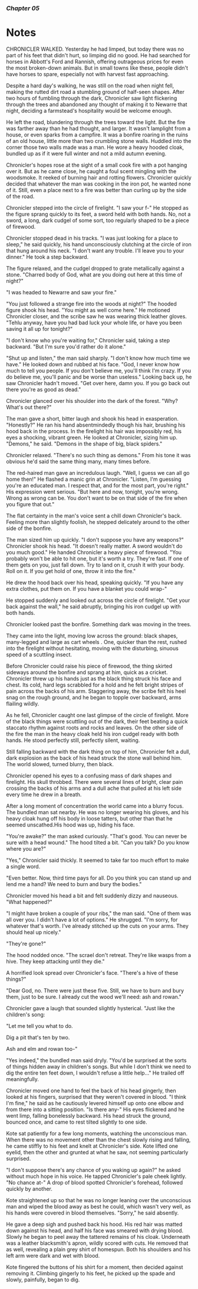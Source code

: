 ### *Chapter 05*

# Notes

CHRONICLER WALKED. Yesterday he had limped, but today there was no part of his feet that didn't hurt, so limping did no good. He had searched for horses in Abbott's Ford and Rannish, offering outrageous prices for even the most broken-down animals. But in small towns like these, people didn't have horses to spare, especially not with harvest fast approaching.

Despite a hard day's walking, he was still on the road when night fell, making the rutted dirt road a stumbling ground of half-seen shapes. After two hours of fumbling through the dark, Chronicler saw light flickering through the trees and abandoned any thought of making it to Newarre that night, deciding a farmstead's hospitality would be welcome enough.

He left the road, blundering through the trees toward the light. But the fire was farther away than he had thought, and larger. It wasn't lamplight from a house, or even sparks from a campfire. It was a bonfire roaring in the ruins of an old house, little more than two crumbling stone walls. Huddled into the corner those two walls made was a man. He wore a heavy hooded cloak, bundled up as if it were full winter and not a mild autumn evening.

Chronicler's hopes rose at the sight of a small cook fire with a pot hanging over it. But as he came close, he caught a foul scent mingling with the woodsmoke. It reeked of burning hair and rotting flowers. Chronicler quickly decided that whatever the man was cooking in the iron pot, he wanted none of it. Still, even a place next to a fire was better than curling up by the side of the road.

Chronicler stepped into the circle of firelight. "I saw your f-" He stopped as the figure sprang quickly to its feet, a sword held with both hands. No, not a sword, a long, dark cudgel of some sort, too regularly shaped to be a piece of firewood.

Chronicler stopped dead in his tracks. "I was just looking for a place to sleep," he said quickly, his hand unconsciously clutching at the circle of iron that hung around his neck. "I don't want any trouble. I'll leave you to your dinner." He took a step backward.

The figure relaxed, and the cudgel dropped to grate metallically against a stone. "Charred body of God, what are you doing out here at this time of night?"

"I was headed to Newarre and saw your fire."

"You just followed a strange fire into the woods at night?" The hooded figure shook his head. "You might as well come here." He motioned Chronicler closer, and the scribe saw he was wearing thick leather gloves. "Tehlu anyway, have you had bad luck your whole life, or have you been saving it all up for tonight?"

"I don't know who you're waiting for," Chronicler said, taking a step backward. "But I'm sure you'd rather do it alone."

"Shut up and listen," the man said sharply. "I don't know how much time we have." He looked down and rubbed at his face. "God, I never know how much to tell you people. If you don't believe me, you'll think I'm crazy. If you do believe me, you'll panic and be worse than useless." Looking back up, he saw Chronicler hadn't moved. "Get over here, damn you. If you go back out there you're as good as dead."

Chronicler glanced over his shoulder into the dark of the forest. "Why? What's out there?"

The man gave a short, bitter laugh and shook his head in exasperation. "Honestly?" He ran his hand absentmindedly though his hair, brushing his hood back in the process. In the firelight his hair was impossibly red, his eyes a shocking, vibrant green. He looked at Chronicler, sizing him up. "Demons," he said. "Demons in the shape of big, black spiders."

Chronicler relaxed. "There's no such thing as demons." From his tone it was obvious he'd said the same thing many, many times before.

The red-haired man gave an incredulous laugh. "Well, I guess we can all go home then!" He flashed a manic grin at Chronicler. "Listen, I'm guessing you're an educated man. I respect that, and for the most part, you're right." His expression went serious. "But here and now, tonight, you're wrong. Wrong as wrong can be. You don't want to be on that side of the fire when you figure that out."

The flat certainty in the man's voice sent a chill down Chronicler's back. Feeling more than slightly foolish, he stepped delicately around to the other side of the bonfire.

The man sized him up quickly. "I don't suppose you have any weapons?" Chronicler shook his head. "It doesn't really matter. A sword wouldn't do you much good." He handed Chronicler a heavy piece of firewood. "You probably won't be able to hit one, but it's worth a try. They're fast. If one of them gets on you, just fall down. Try to land on it, crush it with your body. Roll on it. If you get hold of one, throw it into the fire."

He drew the hood back over his head, speaking quickly. "If you have any extra clothes, put them on. If you have a blanket you could wrap-"

He stopped suddenly and looked out across the circle of firelight. "Get your back against the wall," he said abruptly, bringing his iron cudgel up with both hands.

Chronicler looked past the bonfire. Something dark was moving in the trees.

They came into the light, moving low across the ground: black shapes, many-legged and large as cart wheels . One, quicker than the rest, rushed into the firelight without hesitating, moving with the disturbing, sinuous speed of a scuttling insect.

Before Chronicler could raise his piece of firewood, the thing skirted sideways around the bonfire and sprang at him, quick as a cricket. Chronicler threw up his hands just as the black thing struck his face and chest. Its cold, hard legs scrabbled for a hold and he felt bright stripes of pain across the backs of his arm. Staggering away, the scribe felt his heel snag on the rough ground, and he began to topple over backward, arms flailing wildly.

As he fell, Chronicler caught one last glimpse of the circle of firelight. More of the black things were scuttling out of the dark, their feet beating a quick staccato rhythm against roots and rocks and leaves. On the other side of the fire the man in the heavy cloak held his iron cudgel ready with both hands. He stood perfectly still, perfectly silent, waiting.

Still falling backward with the dark thing on top of him, Chronicler felt a dull, dark explosion as the back of his head struck the stone wall behind him. The world slowed, turned blurry, then black.

Chronicler opened his eyes to a confusing mass of dark shapes and firelight. His skull throbbed. There were several lines of bright, clear pain crossing the backs of his arms and a dull ache that pulled at his left side every time he drew in a breath.

After a long moment of concentration the world came into a blurry focus. The bundled man sat nearby. He was no longer wearing his gloves, and his heavy cloak hung off his body in loose tatters, but other than that he seemed unscathed.His hood was up, hiding his face.

"You're awake?" the man asked curiously. "That's good. You can never be sure with a head wound." The hood tilted a bit. "Can you talk? Do you know where you are?"

"Yes," Chronicler said thickly. It seemed to take far too much effort to make a single word.

"Even better. Now, third time pays for all. Do you think you can stand up and lend me a hand? We need to burn and bury the bodies."

Chronicler moved his head a bit and felt suddenly dizzy and nauseous. "What happened?"

"I might have broken a couple of your ribs," the man said. "One of them was all over you. I didn't have a lot of options." He shrugged. "I'm sorry, for whatever that's worth. I've already stitched up the cuts on your arms. They should heal up nicely."

"They're gone?"

The hood nodded once. "The scrael don't retreat. They're like wasps from a hive. They keep attacking until they die."

A horrified look spread over Chronicler's face. "There's a hive of these things?"

"Dear God, no. There were just these five. Still, we have to burn and bury them, just to be sure. I already cut the wood we'll need: ash and rowan."

Chronicler gave a laugh that sounded slightly hysterical. "Just like the children's song:

"Let me tell you what to do.

Dig a pit that's ten by two.

Ash and elm and rowan too-"

"Yes indeed," the bundled man said dryly. "You'd be surprised at the sorts of things hidden away in children's songs. But while I don't think we need to dig the entire ten feet down, I wouldn't refuse a little help..." He trailed off meaningfully.

Chronicler moved one hand to feel the back of his head gingerly, then looked at his fingers, surprised that they weren't covered in blood. "I think I'm fine," he said as he cautiously levered himself up onto one elbow and from there into a sitting position. "Is there any-" His eyes flickered and he went limp, falling bonelessly backward. His head struck the ground, bounced once, and came to rest tilted slightly to one side.

Kote sat patiently for a few long moments, watching the unconscious man. When there was no movement other than the chest slowly rising and falling, he came stiffly to his feet and knelt at Chronicler's side. Kote lifted one eyelid, then the other and grunted at what he saw, not seeming particularly surprised.

"I don't suppose there's any chance of you waking up again?" he asked without much hope in his voice. He tapped Chronicler's pale cheek lightly. "No chance at-" A drop of blood spotted Chronicler's forehead, followed quickly by another.

Kote straightened up so that he was no longer leaning over the unconscious man and wiped the blood away as best he could, which wasn't very well, as his hands were covered in blood themselves. "Sorry," he said absently.

He gave a deep sigh and pushed back his hood. His red hair was matted down against his head, and half his face was smeared with drying blood. Slowly he began to peel away the tattered remains of his cloak. Underneath was a leather blacksmith's apron, wildly scored with cuts. He removed that as well, revealing a plain grey shirt of homespun. Both his shoulders and his left arm were dark and wet with blood.

Kote fingered the buttons of his shirt for a moment, then decided against removing it. Climbing gingerly to his feet, he picked up the spade and slowly, painfully, began to dig.

